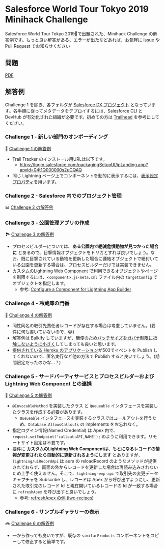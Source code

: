 # Salesforce World Tour Tokyo 2019 Minihack Challenge 
Salesforce World Tour Tokyo 2019🗼で出題された、Minihack Challenge の解答例です。もっと良い解答がある、エラーが出たなどあれば、お気軽に Issue や Pull Request でお知らせください

## 問題 
[PDF](https://s3-ap-northeast-1.amazonaws.com/static.jpdscblog/jpblogs/wp-content/uploads/2019/09/18100330/1b12347050aa0b17d456e566af36ec3d.pdf)

## 解答例
Challenge 1 を除き、各フォルダが [Salesforce DX プロジェクト](https://developer.salesforce.com/docs/atlas.ja-jp.sfdx_dev.meta/sfdx_dev/sfdx_dev_ws_create_new.htm) となっています。各手順に従ってメタデータをデプロイするには、Salesforce CLI と DevHub が有効化された組織が必要です。初めての方は [Trailhead](https://trailhead.salesforce.com/ja/content/learn/modules/sfdx_app_dev) を参考にしてください。

### Challenge 1 - 新しい部門のオンボーディング
🚀 [Challenge 1 の解答例](challenge1/)

* Trail Tracker のインストール用URLは以下です。
    * https://login.salesforce.com/packagingSetupUI/ipLanding.app?apvId=04t1Q000000s2uCQAQ
* 同じ Lightning ページ上でコンポーネントを動的に表示するには、[表示設定プロパティ](https://help.salesforce.com/articleView?id=lightning_page_components_visibility.htm&type=5&language=ja)を用います。

### Challenge 2 - Salesforce 内でのプロジェクト管理
📊 [Challenge 2 の解答例](challenge2/)

### Challenge 3 - 公園管理アプリの作成
🏞 [Challenge 3 の解答例](challenge3/)

* プロセスビルダーについては、**ある公園内で絶滅危惧動物が見つかった場合に** とあるので、目撃情報オブジェクトをトリガとすれば良いでしょう。なお、既に目撃されている動物を更新した場合に連結オブジェクトで紐付いている公園を更新する場合は、プロセスビルダーだけでは実装できません。
* カスタムのLightning Web Component で利用できるオブジェクトやページを制限するには、`<component>.js-meta.xml` ファイル内の `targetConfig` でオブジェクトを指定します。
    * 参考: [Configure a Component for Lightning App Builder](https://developer.salesforce.com/docs/component-library/documentation/lwc/lwc.use_config_for_app_builder)

### Challenge 4 - 冷蔵庫の門番 
🔌 [Challenge 4 の解答例](challenge4/)

* 同性同名の取引先責任者レコードが存在する場合は考慮していません。(要件に何も書いていないので…😂)
* 解答例は Bulkify していますが、簡便のため[バッチサイズをガバナ制限に抵触しないように小さく](https://developer.salesforce.com/docs/atlas.ja-jp.platform_events.meta/platform_events/platform_events_subscribe_batch_resume.htm)してしまっても良いと思います。
* [提供されている Heroku のアプリケーション](https://tdx-fridge-logs.herokuapp.com/)が503でイベントを Publish してくれないので、匿名実行など他の方法で Publish すると良いでしょう。(期間限定だったのかな…？)

### Challenge 5 - サードパーティサービスとプロセスビルダーおよび Lightning Web Component との連携
🤝 [Challenge 5 の解答例](challenge5/)
* `@InvocableMethod` を実装したクラス と `Queueable` インタフェースを実装したクラスを作成する必要があります。
    * `Queueable` インタフェースを実装するクラスではコールアウトを行うため、`Database.AllowsCallouts` の implements をお忘れなく。
* 指定ログイン情報(Named Credential) は Apex 内で、`request.setEndpoint('callout:API_NAME');` のように利用できます。リモートサイト設定は不要です。
* 要件に **カスタムのLightning Web Componentは、もとになるレコードの情報が変更されたら自動的に更新されるようにします** とありますが、`lightning/uiRecordApi` は aura の reloadRecord のようなメソッドが提供されておらず、画面の外からレコードを更新した場合は再読み込みされないため上手く使えません。そこで、`lightning-emp-api` で取引先の変更データキャプチャを Subscribe し、レコードは Apex から呼び出すようにし、更新された取引先のレコード Id と現在開いているレコードの Id が一致する場合に `refreshApex` を呼び出すと良いでしょう。
    * 参考: [refreshApex の例 (lwc-recipes)](https://github.com/trailheadapps/lwc-recipes/blob/master/force-app/main/default/lwc/ldsDeleteRecord/ldsDeleteRecord.js)

### Challenge 6 - サンプルギャラリーの表示
🚲 [Challenge 6 の解答例](https://github.com/shunkosa/swtt2019-minihack/commit/22ddbf234b3540d713a4d0ab6b63bd144cecc0ed#diff-a24b74cbe40670f8f6d6df7dc7d94c97)
* 一から作っても良いですが、既存の `similarProducts` コンポーネントをコピーして修正すると簡単です。
